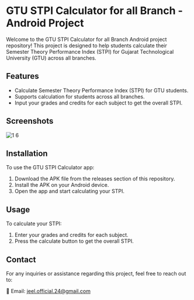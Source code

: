 # GTU STPI Calculator for all Branch - Android Project

Welcome to the GTU STPI Calculator for all Branch Android project repository! This project is designed to help students calculate their Semester Theory Performance Index (STPI) for Gujarat Technological University (GTU) across all branches.

## Features

- Calculate Semester Theory Performance Index (STPI) for GTU students.
- Supports calculation for students across all branches.
- Input your grades and credits for each subject to get the overall STPI.

## Screenshots

![1 6](https://github.com/jeelpatel001/STPI-Calculator/assets/124356989/550263d9-2dfc-49d4-8061-392291bbed0a)

## Installation

To use the GTU STPI Calculator app:

1. Download the APK file from the releases section of this repository.
2. Install the APK on your Android device.
3. Open the app and start calculating your STPI.

## Usage

To calculate your STPI:

1. Enter your grades and credits for each subject.
2. Press the calculate button to get the overall STPI.

## Contact

For any inquiries or assistance regarding this project, feel free to reach out to:

📧 Email: [jeel.official.24@gmail.com](mailto:jeel.official.24@gmail.com)
